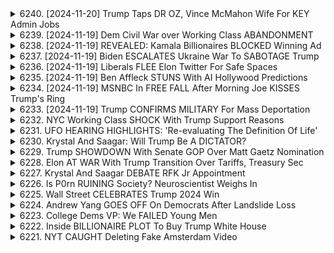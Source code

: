 <details>
<summary>6240. [2024-11-20] Trump Taps DR OZ, Vince McMahon Wife For KEY Admin Jobs</summary><br>

<a href="https://www.youtube.com/watch?v=C3Mo6YqVpM4" target="_blank">
    <img src="https://img.youtube.com/vi/C3Mo6YqVpM4/maxresdefault.jpg" 
        alt="[Youtube]" width="200">
</a>

# Trump Taps DR OZ, Vince McMahon Wife For KEY Admin Jobs

好的，以下是這段文字的重點整理，分成幾個小節，並以條列式呈現：

**一. 梅迪凱優勢 (Medicare Advantage) 總體評論**

*   **定義與概念:** 梅迪凱優勢計畫是指在傳統梅迪凱計畫之下，透過私人保險公司提供額外保障或服務，旨在更有效地管理健康風險和醫療成本。
*   **優點:** 
    *   可能提供傳統梅迪凱未涵蓋的保障 (如視力、聽力、牙科)。
    *   強調預防保健和健康促進，鼓勵早期發現和管理健康問題。
    *   透過健康管理計畫和激勵方案，可能降低醫療成本，提升整體健康水平。
*   **缺點:**
    *   可能存在隱含風險，如保障範圍有限、預先授權要求、網絡限制、理賠流程繁瑣。
    *   部分計畫可能以誘人的廣告作為噱頭，吸引民眾加入，但實際保障卻不盡如人意。
    *   若管理不善，可能淪為追求利潤而非提升健康水平的工具。

**二. 梅迪凱優勢計畫的可能發展方向**

*   **普及率上升:** 根據估計，特朗普政府時期梅迪凱優勢計畫的覆蓋範圍有望達到75%，將梅迪凱系統推向近乎完全私有化的狀態。
*   **政策調整：** 未來CMS（醫療保險和醫療補助服務中心）的領導人（如奧茲博士）可能積極推廣梅迪凱優勢計畫，透過修改法規、加大宣傳力度、提供優惠補助等方式鼓勵民眾加入。
*   **潛在的腐敗風險：** 若缺乏有效監督，梅迪凱優勢計畫可能淪為追求利潤而非提升健康水平的工具，對醫療資源的合理利用和患者的權益保障造成威脅。

**三. 常規梅迪凱計畫(Traditional Medicare)的現状與潜在改进**

*   **現有缺點：** 常規梅迪凱計畫在視力、聽力、牙科方面存在保障不足問題。
*   **潜在改进方案：**
    *   **擴大保障範圍：** 將視力、聽力、牙科纳入保障範圍，提升整體保障水平。
    *   **積極預防保健：** 加強健康促進和疾病預防工作，鼓勵定期健康檢查和早期發現治療。
*   **潛在的優勢：** 通過改革和完善，可以更好地滿足患者的醫療需求，提升醫療保障的可持續性。

**四. 對話與反思**

*   **客觀的分析：** 不宜過於貶低或理想化梅迪凱優勢計畫，應客觀分析其優缺點，提出建設性意見。
*   **平衡發展：** 在推動梅迪凱優勢計畫發展的同時，不應忽視常規梅迪凱計畫的價值，應保持平衡發展，共同構建完善的醫療保障體系。
*   **監督與改革：** 加強對梅迪凱優勢計畫的監督，防止利益集團操縱和濫用，确保患者的權益得到保障。

希望以上整理對您有所幫助！
</details>

<details>
<summary>6239. [2024-11-19] Dem Civil War over Working Class ABANDONMENT</summary><br>

<a href="https://www.youtube.com/watch?v=5iCYLjJ3s1A" target="_blank">
    <img src="https://img.youtube.com/vi/5iCYLjJ3s1A/maxresdefault.jpg" 
        alt="[Youtube]" width="200">
</a>

# Dem Civil War over Working Class ABANDONMENT

## 談話重點整理：美國選舉後與民主黨未來方向分析

此段談話核心為分析美國近期選舉結果 (尤其是對民主黨的衝擊)，以及對其未來發展方向的建議。以下為重點整理：

**1. 選舉慘敗分析：**

*  目前民主黨策略與選民脫節。 傾向於傾聽精英階層的聲音，而非普通民眾的關注與需求。
*  未能有效回應美國民眾普遍面臨的經濟危機，例如通膨以及生活成本高漲等問題。
*   黨內對機構本身以及政治內鬥的討論，遠多於關注普通民眾的生活。

**2. 對民主黨未來發展的建議：**

*  **重新聚焦勞工階級與社區需求：** 
    *  應將重點擺在那些真正感受到經濟壓力、生活困頓的人們。 
    *  強調與地方社區、工會之間的連結，切入真正能改變人民生活的面向。
*  **建立積極的奮鬥組織：**
    *  需要願意積極對抗川普與共和黨，並介入勞工階級實際生活，提供支持的鬥爭組織。
    *  不只需要關注精英階級的討論，而是聚焦於能真正影響人民生活的議題。
*  **重視地方層面的政治參與：**
    *  講者分享自身成長背景，強調父母皆為工會成員，並描述街坊從民主黨勢力範圍轉向支持共和黨的過程，揭示忽略地方政治參與的後果。
* **反思黨內領導層：**
     * 講者質疑拉姆·伊馬紐 (Rahm Emanuel) 等過去的政治人物是否適合領導現今的民主黨，需要重新評估領導層及其政策方向。

**3. 對拉姆·伊馬紐出任民主黨黨主席的看法：**

*  講者對拉姆·伊馬紐出任民主黨黨主席持保留態度，認為其政治風格與現今黨內需要有所不同。
*  質疑伊馬紐的政治經驗和背景，以及其與草根民眾之間的聯繫。

**總結:**

講者認為，民主黨需要重新評估自身策略，並更加注重勞工階級和社會基層的需求。 聚焦於人民日常生活、建立積極的鬥爭組織、並選擇能真正代表人民利益的領導人，才能走出困境，重新贏得人民的信任。
</details>

<details>
<summary>6238. [2024-11-19] REVEALED: Kamala Billionaires BLOCKED Winning Ad</summary><br>

<a href="https://www.youtube.com/watch?v=ey1-qkznUyE" target="_blank">
    <img src="https://img.youtube.com/vi/ey1-qkznUyE/maxresdefault.jpg" 
        alt="[Youtube]" width="200">
</a>

# REVEALED: Kamala Billionaires BLOCKED Winning Ad

以下是原文的清晰、客觀重點整理，使用條列式格式分小節歸納：

**一、文章核心論點：**

*   文章主要批評民主黨內部存在著為了迎合捐款人和企業利益，而放棄原本進步政策的現象。
*   批評了紐約時報的文章（作者傑頓），該文試圖將民主黨在選舉中的失敗歸咎於左翼運動，掩蓋其自身為迎合既得利益而進行妥協的行為。
*   文章強調，民主黨需要學習對既得利益說「不」，才能實現真正進步的政策目標。

**二、對民主黨策略的具體批评：**

*   **價格操縱問題：**卡玛拉·哈里斯最初支持禁止價格操縱，但被企業捐款人和商業盟友施壓，最終妥協淡化相關政策，並撤回對資本利得稅增稅的提議。
*   **反托拉斯政策：**拜登政府的反托拉斯政策（由雷納·卡恩主導）受到民主黨捐款人和既得利益集團的強烈反對。文章批評傑頓試圖將此歸咎於左翼運動。
*   **政策妥協：** 民主黨為了迎合捐款人，放棄了原本在經濟政策上的進步方向，例如限制價格操縱、提高資本利得稅、反托拉斯等。

**三、對紐約時報文章（作者傑頓）的批評：**

*   **歪曲事實：** 傑頓的文章試圖將民主黨在選舉中的失敗歸咎於左翼運動，掩蓋民主黨自身因為迎合捐款人利益而進行的政策妥協。
*   **指責左翼：** 傑頓的文章將左翼運動描繪成破壞選舉的罪魁禍首，忽視了那些真正阻礙進步政策推行的既得利益集團。
*   **迴避事實：** 文章批評傑頓試圖淡化企業對民主黨政策的影響，並將政策妥協歸咎於理想化的左翼運動。

**四、文章強調的重點：**

*   **對既得利益說「不」：** 民主黨必須學會對那些阻礙進步政策推行的捐款人、企業家和腐敗的權力結構說「不」。
*   **進步政策優先：** 民主黨應該將進步政策放在首位，而非為了迎合捐款人而放棄自身的原則。
*   **透明度與問責制：** 文章呼籲建立一個更加透明和健全的政治體系，讓那些阻礙進步政策的利益集團受到問責。

**五、其他觀點：**

*   文章引用作者吉特所說，哈里斯更大的問題在於，被捐款人說服她放棄了原本的強烈經濟改革主張，而為了迎合利益者。
*   文章提到，一項廣告曾被評為高度有效，但由於捐贈者的反對，從未播放。

總體而言，文章主要批判民主黨為了迎合既得利益，而放棄進步政策的傾向，並呼籲建立一個更加透明和負責的政治體系。
</details>

<details>
<summary>6237. [2024-11-19] Biden ESCALATES Ukraine War To SABOTAGE Trump</summary><br>

<a href="https://www.youtube.com/watch?v=Le0vQDNejlw" target="_blank">
    <img src="https://img.youtube.com/vi/Le0vQDNejlw/maxresdefault.jpg" 
        alt="[Youtube]" width="200">
</a>

# Biden ESCALATES Ukraine War To SABOTAGE Trump

以下是对以上长篇文本的要点归纳，以正式语言并采用结构化格式：

**I. 总体情况与战争分析**

*   **战争长期化的风险:** 讲话人认为乌克兰冲突已经持续太久，并且看不到结束的迹象，对冲突的持续时间表示担忧。
*   **战略失误与机遇丧失:** 讲话者指出, 早期有机会解决冲突，但由于决策失误和缺乏远见，错失了良机。
*   **各方政治意图:** 讲话者认为, 冲突的复杂性不仅在于军事层面，还涉及到各方的政治诉求和利益博弈, 特别是民主党对维持冲突的兴趣。
*   **战争对选民的影响:** 乌克兰战争已成为影响选民情绪, 左右投票意向的重要因素, 导致选民对民主党不满。

**II. 美国政治与选举影响**

*   **拜登政府的重点:** 批评拜登政府过于关注对乌克兰的支持，而忽视了国内民生问题, 如通货膨胀、住房问题等。
*   **对共和党候选人特朗普的分析：** 讲话者对特朗普在乌克兰冲突上的立场表示怀疑，认为他可能会根据政治需求改变立场，而非纯粹基于原则。
*   **对美国媒体的态度：** 认为美国主流媒体对乌克兰问题的报道未能全面反映情况，存在偏颇。
*   **右翼和左翼对美国外交政策的批评:** 批评欧洲的右翼和左翼政党都在对美国的政策表达不满, 特别是在对乌克兰的支持上。

**III. 冲突各方局势与前景**

*   **俄罗斯的适应性:** 指出俄罗斯在承受了制裁和压力后, 已经适应并找到了应对方法。
*   **战争的持久化:** 警告冲突可能会持续很长时间，对全球格局产生重大影响。
*   **加拿大局势：** 反映了加拿大对持续支持乌克兰的犹豫，认为其政治反弹可能导致加拿大放弃支持。

**IV. 主要论点总结与建议：**

*   **对拜登政府的批评：** 认为拜登政府的对乌克兰支持是其失败的原因之一。
*   **对特朗普的质疑：** 认为特朗普可能为了个人政治目标调整对乌克兰冲突的态度。
*   **独立媒体的重要性：** 呼吁支持独立媒体，并指出独立媒体在传递真相方面的重要性。
*   **关注国内民生：** 强调关注国内经济问题和民生需求, 呼吁政治家重视国家内部问题。
</details>

<details>
<summary>6236. [2024-11-19] Liberals FLEE Elon Twitter For Safe Spaces</summary><br>

<a href="https://www.youtube.com/watch?v=ckx6Dgci7ao" target="_blank">
    <img src="https://img.youtube.com/vi/ckx6Dgci7ao/maxresdefault.jpg" 
        alt="[Youtube]" width="200">
</a>

# Liberals FLEE Elon Twitter For Safe Spaces

## 文本重點摘要

**核心論點：** 此段文本探討了當代美國政治環境下網路社群（尤其是社交媒體）與政治參與、信息傳播以及兩者互動關係的演變與影響。作者指出，過往認為社群參與只為「舒適區」政治活動的見解，已然改變，如今網路與現實的界線模糊，積極參與網路文化已成為影響政治結果的關鍵因素。

**一、 政治消費模式的轉變**

* **傳統與新興的政治參與方式：** 傳統的政治參與通常以閱讀《紐約時報》、收看 MSNBC 或 FOX News 等主流政治新聞媒體為主。而新的政治參與方式則更多藉由梗圖、文化現象、氛圍等網路元素。
* **選民行為的區分：**  2024年總統大選中，政治媒體的「重度消費者」傾向於投票給卡瑪拉・哈里斯，而僅透過網路梗圖等方式獲取信息的選民則更傾向於投票給川普。
* **網路參與的重要性：** 網路參與已不再局限於政治活動的「舒適區」，積極參與網路文化已成為影響政治結果的重要手段。

**二、網路社群的生態演變**

* **過往的誤解：** 曾有觀點認為僅透過網路社群參與政治活動（例如轉發推文或評論）並無實際意義。
* **網路社群力量的覺醒：** 網路社群的力量已不容忽視。例如，川普的勝利與大量網路梗圖傳播有關。
* **生態系統的多樣性：** 網路生態系統需要多元的參與者，包括「重度轉發者」和「積極回覆者」。

**三、網路文化與主流媒體**

* **主流媒體的挑戰：** mainstream媒體在網路文化面前面臨挑戰，網路文化已成為左右政治局勢的關鍵力量。
* **網路文化的影響力：**  網路文化對政治產生深刻影響，要想在政治舞台上取得成功，就必須參與網路文化。
* **左派網路參與的重要性：** 左派必須積極參與網路文化，與主流媒體競爭。

**四、烏克蘭事件的反思**

* **虛擬參與的局限性：**  在現實紛爭的戰場上，僅僅透過網路轉發信息或支持言論，無法與實際的戰場士兵相提並論。
* **網路的真實性：**  網路已與現實世界無異，網路上的政治參與同樣真實有效。

**五、媒體生態系統的崩潰與重塑**

* **新時代的來臨：** 由於媒體生態系統的崩潰、Podcast選舉興起、以及馬斯克收購Twitter等因素，我們已步入一個新時代。
* **網路參與的必要性：** 左派必須積極參與網路文化，並與右派競爭。

**六、總結：** 網路文化已經改變了現代政治的運作方式，左派必須積極擁抱並參與其中，才能夠在政治舞台上取得成功。
</details>

<details>
<summary>6235. [2024-11-19] Ben Affleck STUNS With AI Hollywood Predictions</summary><br>

<a href="https://www.youtube.com/watch?v=p6bOWn5ykvc" target="_blank">
    <img src="https://img.youtube.com/vi/p6bOWn5ykvc/maxresdefault.jpg" 
        alt="[Youtube]" width="200">
</a>

# Ben Affleck STUNS With AI Hollywood Predictions

好的，這是基於提供的文字內容的重點摘要，以小節和項目列表示達：

**核心論點：人工智慧對藝術與娛樂行業的影響**

*   **內容摘要:** 討論了人工智慧（AI）技術在娛樂行業（特別是電影和電視）日益普及的問題。
*   **主要關注點：** 參與者擔心 AI 可能會導致內容平庸化，藝術價值降低。
*   **對比觀點：** 一方面，參與者承認AI的潛力，但強調對保護創造性工作和確保藝術價值的重要性。另一方面，他們指出，即使在AI時代，仍存在大量商業化和品質平庸的內容。

**具體議題與討論細節**

*   **AI內容的品質與數量：** 與會者指出，目前流媒體平台上有大量平庸，劣質的內容（特別是卡通和兒童節目），這些內容雖然品質不高，但觀看次數卻很高。
*   **商業與藝術的衝突：** 討論了娛樂行業的商業利益與藝術追求之間的矛盾。部分人士認為，AI 技術可能會加劇這種矛盾，導致更多平庸的商業作品出現。
*   **演員/職人權益保護：** 演員（如班·艾佛列克）呼籲保護創意工作者的權益，避免AI取代人類工作，並強調維持藝術的創造性。
*   **產業轉型威脅：** 擔心AI技術可能導致許多娛樂行業從業員失業，對勞斯福斯市的服務業造成重大衝擊（如餐飲服務業）。

**參與者觀點**

*   **班·艾佛列克：** 表達對保護創意工作和藝術價值、避免AI取代人類工作的擔憂。
*   **其他參與者：** 認同AI技術可能對藝術造成負面影響，並強調保護創意工作者權益的重要性。

**總結：**

本次討論的核心問題是AI技術對娛樂行業的影響，以及如何保護藝術價值、創意工作者權益和行業多元性。參與者普遍認為，應該在擁抱新技術的同時，採取措施避免AI對藝術和創造力造成負面影響。
</details>

<details>
<summary>6234. [2024-11-19] MSNBC In FREE FALL After Morning Joe KISSES Trump's Ring</summary><br>

<a href="https://www.youtube.com/watch?v=9H6kjQ1TEFo" target="_blank">
    <img src="https://img.youtube.com/vi/9H6kjQ1TEFo/maxresdefault.jpg" 
        alt="[Youtube]" width="200">
</a>

# MSNBC In FREE FALL After Morning Joe KISSES Trump's Ring

## 對話重點整理：美國政治媒體格局的轉變

此段對話主要關注美國政治媒體格局的變化、不同媒體平台的觀點呈現，以及獨立媒體的興起與挑戰。以下是重點整理：

**一、 民主黨的困境與媒體親金富層的現象**

*   **選民基礎轉變：** 民主黨的傳統支持基層正在變化，金富層（富有的白人）已成為該黨重要的支持者。
*   **媒體立場：** MSNBC 等媒體傾向於迎合金富層的觀點，例如對特朗普的評論過於嚴苛，認為媒體未充分「正常化」特朗普。
*   **內部矛盾：** 即使在 MSNBC 等主流媒體內部，對如何應對特朗普和政治議題也存在分歧。

**二、 獨立媒體的興起與挑戰**

*   **獨立媒體的增加：** YouTube、Podcast平台等獨立媒體正在崛起，提供與主流媒體不同的觀點和分析。
*   **生態系統與動機：** 各平台有其獨特的生態系統和動機，影響內容的呈現方式。例如，藍色抵抗派等在YouTube上擁有不同的用戶群和評論模式。
*   **媒體角色差異：** 不同媒體擅長於不同的分析，例如Pod Save America更善於分析事件，而非深入探究原因。
*   **主流媒體的抵制：** MSNBC等主流媒體口頭上支持增加獨立媒體的數量，但實際上很少給予合作機會。

**三、 媒體格局轉變的影響**

*   **主流媒體影響力下降：** 儘管主流媒體仍在傳播信息，但其對輿論的支配力正在下降。
*   **觀點多樣化：** 獨立媒體提供的多樣化觀點正在挑戰主流媒體的壟斷地位。
*   **新興媒體平台的重要性上升：** YouTube和Podcast等新興媒體平台正在成為重要的信息來源和輿論鬥爭場所。
*  **受眾轉移：** 受眾開始轉向新的媒體平台尋找信息，以補充或取代傳統媒體。

**四、 潛在的媒體生態系統**

*   **資訊來源多樣化：** 聽眾開始尋求其他資訊來源，如YouTube頻道、播客及獨立媒體平台。
*  **媒體生態系統差異化：**由於YouTube的特殊生態系統和盈利模式，藍色抵抗派等媒體人物在該平台上的評論模式與其他平台存在差異。

**總結**

對話總體反映了美國媒體格局正在經歷轉變，獨立媒體正在崛起，並對主流媒體的影響力構成挑戰。 這種轉變可能導致受眾觀點更加多樣化和複雜，並對美國政治生態產生深遠影響。
</details>

<details>
<summary>6233. [2024-11-19] Trump CONFIRMS MILITARY For Mass Deportation</summary><br>

<a href="https://www.youtube.com/watch?v=mlH7txByPvA" target="_blank">
    <img src="https://img.youtube.com/vi/mlH7txByPvA/maxresdefault.jpg" 
        alt="[Youtube]" width="200">
</a>

# Trump CONFIRMS MILITARY For Mass Deportation

## 關於特朗普過渡團隊及人事動向的重點整理 (基於訪談內容)

**一、過渡隊伍主要派系與權力鬥爭:**

*   **忠誠心與派系鬥爭：** 儘管特朗普重視忠誠度，過渡隊伍內部存在多個爭奪影響力的派系。這些派系各有立場、支持者及爭取目標。
*   **財務部爭奪：** 財務部職位成為主要競逐焦點，幾位候選人持續爭奪。
    *   **斯科特 (Scott):** 原本被視為最主要的財務部領跑者。
    *   **霍華德 (Howard):** 獲得伊隆·馬斯克的公開支持，積極爭奪職位，但可能與特朗普產生摩擦，因其過度展現自我 (爭奪鎂光燈)。
*   **商業部爭奪：** 與財務部類似，也存在競爭，但似乎不如財務部激烈。
*   **HHS (衛生及公共服務部)：** 羅伯特·F·肯尼迪 Jr. 的支持者正在爭奪該職位。

**二、關鍵人物 & 人事動向：**

*   **伊隆·马斯克 (Elon Musk):** 與霍華德關係密切，公開表示支持其競逐財務部職位。
*   **馬克·卢比奥 (Marco Rubio) 和 马特·盖茨 (Matt Gaetz):** 這些人物的存在表明了派系鬥爭的複雜性。
*   **J.D. Vance (J·D·瓦恩斯):** 策略性保持低調，重心轉向與議員建立關係，可能擔任副總統的重要幕僚，負責聯絡議會。
*   **奥米德•马利克 (Оmid Malik):**長期支持特朗普的大捐助者。
*   **塔克·卡尔森 (Tucker Carlson):**  也參與支持關鍵人事任命。

**三、特朗普的決策動機:**

*   **重視忠誠：**  儘管內部存在派系，忠誠度仍然是特朗普的重要指標。
*   **熱衷於戲劇性：**  他喜歡身邊的戲劇性和支持者，但同時不喜歡過度試圖控制情勢或搶奪鎂光燈的人。
*   **優先級明確：** 他最關注的是尋找能執行其政策 (例如，大范围驱逐出境) 的幕僚。

**四、人事安排原則:**

*   **工作性質决定重要性：**  对于一些注重经济的職位，忠誠度可能不如政策執行力重要。
*   **幕後關係重要：** 特朗普可能更願意任命那些有能力在議會建立良好關係的人，例如J.D Vance。

**五、整體觀察：**

*   過渡期尚短 (15天左右)，各派系博弈仍在持續。
*   人事安排受到派系、個人忠誠度、政策執行力等多重因素影響。
*   特朗普的個性和決策風格對人事安排產生重大影響。
</details>

<details>
<summary>6232. NYC Working Class SHOCK With Trump Support Reasons</summary><br>

<a href="https://www.youtube.com/watch?v=8blohCXRS88" target="_blank">
    <img src="https://img.youtube.com/vi/8blohCXRS88/maxresdefault.jpg" 
        alt="[Youtube]" width="200">
</a>

# NYC Working Class SHOCK With Trump Support Reasons


</details>

<details>
<summary>6231. UFO HEARING HIGHLIGHTS: 'Re-evaluating The Definition Of Life'</summary><br>

<a href="https://www.youtube.com/watch?v=HDhEZTT-RWE" target="_blank">
    <img src="https://img.youtube.com/vi/HDhEZTT-RWE/maxresdefault.jpg" 
        alt="[Youtube]" width="200">
</a>

# UFO HEARING HIGHLIGHTS: 'Re-evaluating The Definition Of Life'


</details>

<details>
<summary>6230. Krystal And Saagar: Will Trump Be A DICTATOR?</summary><br>

<a href="https://www.youtube.com/watch?v=fDLCVLGEgMc" target="_blank">
    <img src="https://img.youtube.com/vi/fDLCVLGEgMc/maxresdefault.jpg" 
        alt="[Youtube]" width="200">
</a>

# Krystal And Saagar: Will Trump Be A DICTATOR?


</details>

<details>
<summary>6229. Trump SHOWDOWN With Senate GOP Over Matt Gaetz Nomination</summary><br>

<a href="https://www.youtube.com/watch?v=IoPSRSurmeY" target="_blank">
    <img src="https://img.youtube.com/vi/IoPSRSurmeY/maxresdefault.jpg" 
        alt="[Youtube]" width="200">
</a>

# Trump SHOWDOWN With Senate GOP Over Matt Gaetz Nomination


</details>

<details>
<summary>6228. Elon AT WAR With Trump Transition Over Tariffs, Treasury Sec</summary><br>

<a href="https://www.youtube.com/watch?v=PsN-RGdkIc8" target="_blank">
    <img src="https://img.youtube.com/vi/PsN-RGdkIc8/maxresdefault.jpg" 
        alt="[Youtube]" width="200">
</a>

# Elon AT WAR With Trump Transition Over Tariffs, Treasury Sec


</details>

<details>
<summary>6227. Krystal And Saagar DEBATE RFK Jr Appointment</summary><br>

<a href="https://www.youtube.com/watch?v=u9fKMfBOpEI" target="_blank">
    <img src="https://img.youtube.com/vi/u9fKMfBOpEI/maxresdefault.jpg" 
        alt="[Youtube]" width="200">
</a>

# Krystal And Saagar DEBATE RFK Jr Appointment


</details>

<details>
<summary>6226. Is P0rn RUINING Society? Neuroscientist Weighs In</summary><br>

<a href="https://www.youtube.com/watch?v=-bj8OFO9qfM" target="_blank">
    <img src="https://img.youtube.com/vi/-bj8OFO9qfM/maxresdefault.jpg" 
        alt="[Youtube]" width="200">
</a>

# Is P0rn RUINING Society? Neuroscientist Weighs In


</details>

<details>
<summary>6225. Wall Street CELEBRATES Trump 2024 Win</summary><br>

<a href="https://www.youtube.com/watch?v=0wVs9iQBheg" target="_blank">
    <img src="https://img.youtube.com/vi/0wVs9iQBheg/maxresdefault.jpg" 
        alt="[Youtube]" width="200">
</a>

# Wall Street CELEBRATES Trump 2024 Win


</details>

<details>
<summary>6224. Andrew Yang GOES OFF On Democrats After Landslide Loss</summary><br>

<a href="https://www.youtube.com/watch?v=9uWLnLNJfSk" target="_blank">
    <img src="https://img.youtube.com/vi/9uWLnLNJfSk/maxresdefault.jpg" 
        alt="[Youtube]" width="200">
</a>

# Andrew Yang GOES OFF On Democrats After Landslide Loss


</details>

<details>
<summary>6223. College Dems VP: We FAILED Young Men</summary><br>

<a href="https://www.youtube.com/watch?v=cp2A-4mqfR4" target="_blank">
    <img src="https://img.youtube.com/vi/cp2A-4mqfR4/maxresdefault.jpg" 
        alt="[Youtube]" width="200">
</a>

# College Dems VP: We FAILED Young Men


</details>

<details>
<summary>6222. Inside BILLIONAIRE PLOT To Buy Trump White House</summary><br>

<a href="https://www.youtube.com/watch?v=jcrF4boPq9M" target="_blank">
    <img src="https://img.youtube.com/vi/jcrF4boPq9M/maxresdefault.jpg" 
        alt="[Youtube]" width="200">
</a>

# Inside BILLIONAIRE PLOT To Buy Trump White House


</details>

<details>
<summary>6221. NYT CAUGHT Deleting Fake Amsterdam Video</summary><br>

<a href="https://www.youtube.com/watch?v=G_zp9oucCOM" target="_blank">
    <img src="https://img.youtube.com/vi/G_zp9oucCOM/maxresdefault.jpg" 
        alt="[Youtube]" width="200">
</a>

# NYT CAUGHT Deleting Fake Amsterdam Video


</details>

